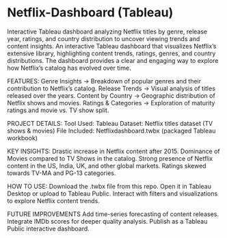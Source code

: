 # Netflix-Dashboard (Tableau) 
Interactive Tableau dashboard analyzing Netflix titles by genre, release year, ratings, and country distribution to uncover viewing trends and content insights.
An interactive Tableau dashboard that visualizes Netflix’s extensive library, highlighting content trends, ratings, genres, and country distributions. The dashboard provides a clear and engaging way to explore how Netflix’s catalog has evolved over time.

FEATURES:
Genre Insights → Breakdown of popular genres and their contribution to Netflix’s catalog.
Release Trends → Visual analysis of titles released over the years.
Content by Country → Geographic distribution of Netflix shows and movies.
Ratings & Categories → Exploration of maturity ratings and movie vs. TV show split.

PROJECT DETAILS:
Tool Used: Tableau
Dataset: Netflix titles dataset (TV shows & movies)
File Included: Netflixdashboard.twbx (packaged Tableau workbook)

KEY INSIGHTS:
Drastic increase in Netflix content after 2015.
Dominance of Movies compared to TV Shows in the catalog.
Strong presence of Netflix content in the US, India, UK, and other global markets.
Ratings skewed towards TV-MA and PG-13 categories.

HOW TO USE:
Download the .twbx file from this repo.
Open it in Tableau Desktop or upload to Tableau Public.
Interact with filters and visualizations to explore Netflix content trends.

FUTURE IMPROVEMENTS
Add time-series forecasting of content releases.
Integrate IMDb scores for deeper quality analysis.
Publish as a Tableau Public interactive dashboard.

